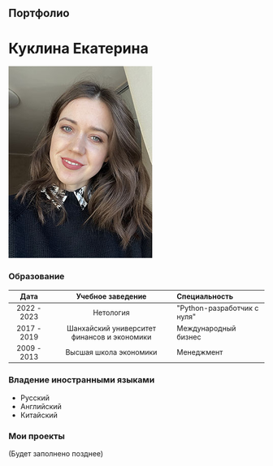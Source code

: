 ## Портфолио  
# Куклина Екатерина
![photo](.\images\8image.jpg)
### Образование
Дата          | Учебное заведение         |  Специальность             |
:------------:|:-------------------------:|:---------------------------|
2022 - 2023   | Нетология                 | "Python-разработчик с нуля"|
2017 - 2019   | Шанхайский университет финансов и экономики| Международный бизнес |
2009 - 2013   | Высшая школа экономики    | Менеджмент                 |

### Владение иностранными языками
* Русский
* Английский
* Китайский

### Мои проекты
(Будет заполнено позднее)